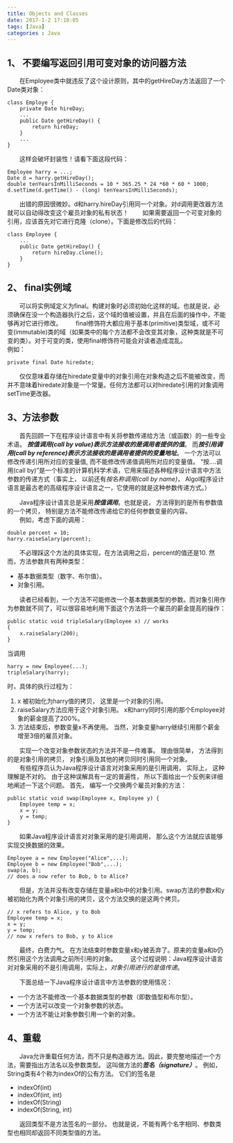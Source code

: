 ```yaml
---
title: Objects and Classes
date: 2017-1-2 17:18:05
tags: [Java]
categories : Java
---
```


## 1、 不要编写返回引用可变对象的访问器方法

　　在Employee类中就违反了这个设计原则，其中的getHireDay方法返回了一个Date类对象：

    class Employe {
        private Date hireDay;
        ...
        public Date getHireDay() {
            return hireDay;
        }
        ...
    }

<!--more-->
　　这样会破坏封装性！请看下面这段代码：

    Employee harry = ...;
    Date d = harry.getHireDay();
    double tenYearsInMilliSeconds = 10 * 365.25 * 24 *60 * 60 * 1000;
    d.setTime(d.getTime() - (long) tenYearsInMilliSeconds);

　　出错的原因很微妙。d和harry.hireDay引用同一个对象。对d调用更改器方法就可以自动得改变这个雇员对象的私有状态！
　　如果需要返回一个可变对象的引用，应该首先对它进行克隆（clone）。下面是修改后的代码：

    class Employee {
        ...
        public Date getHireDay() {
            return hireDay.clone();
        }
    }

## 2、 final实例域

　　可以将实例域定义为final。构建对象时必须初始化这样的域。也就是说，必须确保在没一个构造器执行之后，这个域的值被设置，并且在后面的操作中，不能够再对它进行修改。
　　final修饰符大都应用于基本(primitive)类型域，或不可变(immutable)类的域（如果类中的每个方法都不会改变其对象，这种类就是不可变的类）。对于可变的类，使用final修饰符可能会对读者造成混乱。  
例如：

    private final Date hiredate;

　　仅仅意味着存储在hiredate变量中的对象引用在对象构造之后不能被改变，而并不意味着hiredate对象是一个常量。任何方法都可以对hiredate引用的对象调用setTime更改器。

## 3、方法参数

　　首先回顾一下在程序设计语言中有关将参数传递给方法（或函数）的一些专业术语。 ***按值调用(call by value)***表示方法接收的是调用者提供的***值***。 而***按引用调用(call by reference)***表示方法接收的是调用者提供的***变量地址***。 一个方法可以 修改传递引用所对应的变量值, 而不能修改传递值调用所对应的变量值。 “按....调用(call by)”是一个标准的计算机科学术语，它用来描述各种程序设计语言中方法参数的传递方式（事实上， 以前还有*按名称调用(call by name)*， Algol程序设计语言是最古老的高级程序设计语言之一，它使用的就是这种参数传递方式。）

　　Java程序设计语言总是采用***按值调用***。也就是说， 方法得到的是所有参数值的一个拷贝， 特别是方法不能修改传递给它的任何参数变量的内容。  
　　例如，考虑下面的调用：

    double percent = 10;
    harry.raiseSalary(percent);

　　不必理踩这个方法的具体实现，在方法调用之后，percent的值还是10.
然而，方法参数共有两种类型：
* 基本数据类型（数字、布尔值）。
* 对象引用。 
 
　　读者已经看到，一个方法不可能修改一个基本数据类型的参数。而对象引用作为参数就不同了，可以很容易地利用下面这个方法将一个雇员的薪金提高的操作：

    public static void tripleSalary(Employee x) // works
    {
        x.raiseSalary(200);
    }

当调用

    harry = new Employee(...);
    tripleSalary(harry);
时，具体的执行过程为：  
1) x 被初始化为harry值的拷贝， 这里是一个对象的引用。  
2) raiseSalary方法应用于这个对象引用。 x和harry同时引用的那个Employee对象的薪金提高了200%。  
3) 方法结束后，参数变量x不再使用。 当然，对象变量harry继续引用那个薪金增至3倍的雇员对象。

　　实现一个改变对象参数状态的方法并不是一件难事。 理由很简单， 方法得到的是对象引用的拷贝， 对象引用及其他的拷贝同时引用同一个对象。  
　　有些程序员认为Java程序设计语言对对象采用的是引用调用， 实际上， 这种理解是不对的。 由于这种误解具有一定的普遍性， 所以下面给出一个反例来详细地阐述一下这个问题。
首先， 编写一个交换两个雇员对象的方法：

    public static void swap(Employee x, Employee y) {
        Employee temp = x;
        x = y;
        y = temp;
    }

　　如果Java程序设计语言对对象采用的是引用调用， 那么这个方法就应该能够实现交换数据的效果。

    Employee a = new Employee("Alice",...);
    Employee b = new Employee("Bob",...);
    swap(a, b);
    // does a now refer to Bob, b to Alice?
　　但是，方法并没有改变存储在变量a和b中的对象引用。swap方法的参数x和y被初始化为两个对象引用的拷贝，这个方法交换的是这两个拷贝。

    // x refers to Alice, y to Bob
    Employee temp = x;
    x = y;
    y = temp;
    // now x refers to Bob, y to Alice

　　最终，白费力气。 在方法结束时参数变量x和y被丢弃了。原来的变量a和b仍然引用这个方法调用之前所引用的对象。
　　这个过程说明：Java程序设计语言对对象采用的不是引用调用，实际上，*对象引用进行的是值传递*。

　　下面总结一下Java程序设计语言中方法参数的使用情况：
* 一个方法不能修改一个基本数据类型的参数（即数值型和布尔型）。
* 一个方法可以改变一个对象参数的状态。
* 一个方法不能让对象参数引用一个新的对象。

## 4、重载

　　Java允许重载任何方法，而不只是构造器方法。因此，要完整地描述一个方法，需要指出方法名以及参数类型。 这叫做方法的***签名（signature）***。 例如，String类有4个称为indexOf的公有方法。 它们的签名是
* indexOf(int)
* indexOf(int, int)
* indexOf(String)
* indexOf(String, int)

　　返回类型不是方法签名的一部分。 也就是说，不能有两个名字相同、参数类型也相同却返回不同类型值的方法。



